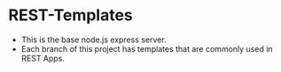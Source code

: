 # REST-Templates

- This is the base node.js express server.
- Each branch of this project has templates that are commonly used in REST Apps.
